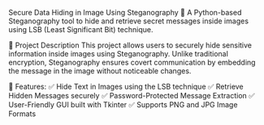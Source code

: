 Secure Data Hiding in Image Using Steganography
📌 A Python-based Steganography tool to hide and retrieve secret messages inside images using LSB (Least Significant Bit) technique.

📜 Project Description
This project allows users to securely hide sensitive information inside images using Steganography. Unlike traditional encryption, Steganography ensures covert communication by embedding the message in the image without noticeable changes.

🔹 Features:
✅ Hide Text in Images using the LSB technique
✅ Retrieve Hidden Messages securely
✅ Password-Protected Message Extraction
✅ User-Friendly GUI built with Tkinter
✅ Supports PNG and JPG Image Formats

